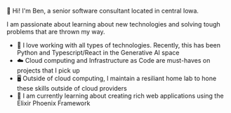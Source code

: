 :wave: Hi! I'm Ben, a senior software consultant located in central Iowa. 

I am passionate about learning about new technologies and solving tough problems that are thrown my way. 

* 🚀 I love working with all types of technologies. Recently, this has been Python and Typescript/React in the Generative AI space
* ☁️ Cloud computing and Infrastructure as Code are must-haves on projects that I pick up
* 🖥️ Outside of cloud computing, I maintain a resiliant home lab to hone these skills outside of cloud providers
* 🧠 I am currently learning about creating rich web applications using the Elixir Phoenix Framework
